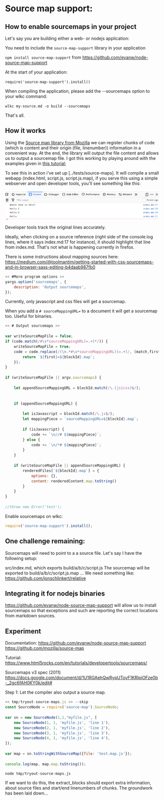# Source map support:

## How to enable sourcemaps in your project

Let's say you are building either a web- or nodejs application:

You need to include the `source-map-support` library in your application

`npm install source-map-support` from https://github.com/evanw/node-source-map-support

At the start of your application:

`require('source-map-support').install()`

When compiling the application, please add the --sourcemaps option to 
your wlkc command:

`wlkc my-source.md -o build --sourcemaps`

That's all.


## How it works

Using the [Source map library from Mozilla](https://github.com/mozilla/source-map)
we can register chunks of code (which is content and their origin (file, linenumber)) information in a convenient way. At the end, the library will output
the file content and allows us to output a sourcemap file. I got this working
by playing around with the examples given in [this tutorial](https://hacks.mozilla.org/2013/05/compiling-to-javascript-and-debugging-with-source-maps/);

To see this in action i've set up [../tests/source-maps]. It will compile a small webapp (index.html, script.js, script.js.map), if you serve this using a simple
webserver and open developer tools, you'll see something like this:

![](assets/2019-05-18-15-20-32.png)

Developer tools track the original lines accurately. 

Ideally, when clicking on a source reference (right side of the console.log lines, where it says index.md:17 for instance), it should highlight that line from index.md. That's not what is happening currently in firefox. 

There is some instructions about mapping sources here:
https://medium.com/@toolmantim/getting-started-with-css-sourcemaps-and-in-browser-sass-editing-b4daab987fb0


```js \
<< #More program options >>
yargs.option('sourcemaps', {
    description: 'Output sourcemaps',
});
```

Currently, only javascript and css files will get a sourcemap.

When you add a `# sourceMappingURL=` to a document it will get a sourcemap
too. Useful for binaries.

```js \
<< # Output sourcemaps >> 

var writeSourceMapFile = false;
if (code.match(/#\s*sourceMappingURL(=.+)*/)) {
    writeSourceMapFile = true;
    code = code.replace(/(\n.*#\s*sourceMappingURL)(=.+)/, (match,first,second) => {
        return `${first}=${blockId}.map`;
    });
} 
    
if (writeSourceMapFile || argv.sourcemaps) {

    let appendSourceMappingURL = blockId.match(/\.(js|css)$/);
    

    if (appendSourceMappingURL) {

        let isJavascript = blockId.match(/\.js$/);   
        let mappingPiece = `sourceMappingURL=${blockId}.map`;

        if (isJavascript) {
            code += `\n//# ${mappingPiece}`;
        } else {
            code += `\n/*# ${mappingPiece}`;
        }
    }

    if (writeSourceMapFile || appendSourceMappingURL) {
        renderedFiles[`${blockId}.map`] = {
            options: {},
            content: renderedContent.map.toString()
        }
    }
}

//throw new Error('test');

```

Enable sourcemaps on wlkc:
```js extractor.js --prepend
require('source-map-support').install();
```


## One challenge remaining:

Sourcemaps will need to point to a a source file.
Let's say I have the following setup:

src/index.md, which exports build/a/b/c/script.js
The sourcemap will be exported to build/a/b/c/script.js.map
... We need something like: https://github.com/jonschlinkert/relative



## Integrating it for nodejs binaries

https://github.com/evanw/node-source-map-support will allow us to install 
sourcemaps so that exceptions and such are reporting the correct locations
from markdown sources.


## Experiment

Documentation: 
https://github.com/evanw/node-source-map-support
https://github.com/mozilla/source-map

Tutorial: 
https://www.html5rocks.com/en/tutorials/developertools/sourcemaps/

Sourcemaps v3 spec (2011)
https://docs.google.com/document/d/1U1RGAehQwRypUTovF1KRlpiOFze0b-_2gc6fAH0KY0k/edit#

Step 1: Let the compiler also output a source map.

```js \
<< tmp/tryout-source-maps.js >> --skip
const SourceNode = require('source-map').SourceNode;

var sn = new SourceNode(1,1,"myfile.js", [
    new SourceNode(1, 1, 'myfile.js', 'line 1'),
    new SourceNode(2, 1, 'myfile.js', 'line 2'),
    new SourceNode(3, 1, 'myfile.js', 'line 3'),
    new SourceNode(4, 1, 'myfile.js', 'line 4'),
]);

var map = sn.toStringWithSourceMap({file: 'test.map.js'});

console.log(map, map.map.toString());

```

```action << #tryout-sourcemaps >> --skip
node tmp/tryout-source-maps.js
```

If we want to do this, the extract_blocks should export extra information,
about source files and start/end linenumbers of chunks. The groundwork has
been laid down...
